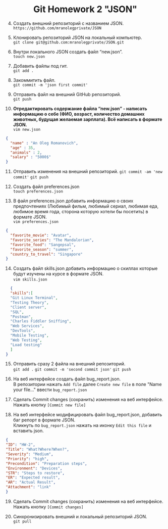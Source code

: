 <div align="center">

# Git Homework 2 "JSON"

</div>

 4.  Создать внешний репозиторий c названием JSON.  
 `https://github.com/mranolegprivate/JSON`
 
 5. Клонировать репозиторий JSON на локальный компьютер.  
 `git clone git@github.com:mranolegprivate/JSON.git `
 
 6. Внутри локального JSON создать файл “new.json”.  
 `touch new.json`
 
 7. Добавить файлы под гит.  
 `git add .`
 
 8. Закоммитить файл.  
 `git commit -m 'json first commit'`
 
 9. Отправить файл на внешний GitHub репозиторий.  
 `git push`
 
 10. <b>Отредактировать содержание файла “new.json” - написать информацию о себе (ФИО, возраст, количество домашних животных, будущая желаемая зарплата). Всё написать в формате JSON.</b>  
  `vim new.json`
  
```json
{
  "name" : "An Oleg Romanovich",
  "age" : 35,
  "animals" : 2,
  "salary" : "5000$"
} 
```
 11. Отправить изменения на внешний репозиторий. 
 `git commit -am 'new commit'` `git push`
 
 12. Создать файл preferences.json  
 `touch preferences.json`
 
 13. В файл preferences.json добавить информацию о своих предпочтениях (Любимый фильм, любимый сериал, любимая еда, любимое время года, сторона которую хотели бы посетить) в формате JSON.  
 `vim preferences.json`  
 
 ```json
 {
   "favorite_movie": "Avatar",
   "favorite_series": "The Mandalorian",
   "favorite_food": "Sangepsal",
   "favorite_season": "summer",
   "country_to_travel": "Singapore"
 }
```
 14. Создать файл skills.json добавить информацию о скиллах которые будут изучены на курсе в формате JSON.  
 `vim skills.json`
 ```json
   {
   "skills":[
   "Git Linux Terminal",
   "Testing Theory", 
   "Client server", 
   "SQL", 
   "Postman", 
   "Charles Fiddler Sniffing", 
   "Web Services",     
   "DevTools", 
   "Mobile Testing", 
   "Web Testing", 
   "Load testing"
   ]
 }
 ```
 
 15. Отправить сразу 2 файла на внешний репозиторий.  
 `git add .`
 `git commit -m 'second commit json'`
 `git push`
 
 16. На веб интерфейсе создать файл bug_report.json.  
 В репозитории нажать  `Add file` далее `Create new file` в поле "Name your file..." ввести `bug_report.json`

 17. Сделать Commit changes (сохранить) изменения на веб интерфейсе.  
  Нажать кнопку `[Commit new file]`
 
 18. На веб интерфейсе модифицировать файл bug_report.json, добавить баг репорт в формате JSON.  
 Кликнуть по `bug_report.json` нажать на иконку `Edit this file` и вставить json.
 ```json
 {
 "ID": "HW-2",
 "Title": "What?Where?When?",
 "Severity": "Medium",
 "Priority": "high", 
 "Precondition": "Preparation steps",
 "Environment": "Devices",
 "STR": "Steps to restore",
 "ER": "Expected result",
 "AR": "Actual Result",
 "Attachment": "link"
}
 ```
 
 19. Сделать Commit changes (сохранить) изменения на веб интерфейсе.  
 Нажать кнопку `[Commit changes]`
 
 20. Синхронизировать внешний и локальный репозиторий JSON.  
 `git pull`
